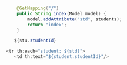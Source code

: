 
````java    

    @GetMapping("/")
    public String index(Model model) {
        model.addAttribute("std", students);
        return "index";
    }

````  


````java   
   ${stu.studentId} 
````    

````java   
<tr th:each="student: ${std}">
   <td th:text="${student.studentId}"/>
````   
 
